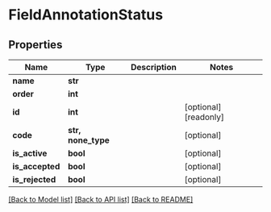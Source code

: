 # FieldAnnotationStatus


## Properties
Name | Type | Description | Notes
------------ | ------------- | ------------- | -------------
**name** | **str** |  | 
**order** | **int** |  | 
**id** | **int** |  | [optional] [readonly] 
**code** | **str, none_type** |  | [optional] 
**is_active** | **bool** |  | [optional] 
**is_accepted** | **bool** |  | [optional] 
**is_rejected** | **bool** |  | [optional] 

[[Back to Model list]](../README.md#documentation-for-models) [[Back to API list]](../README.md#documentation-for-api-endpoints) [[Back to README]](../README.md)



